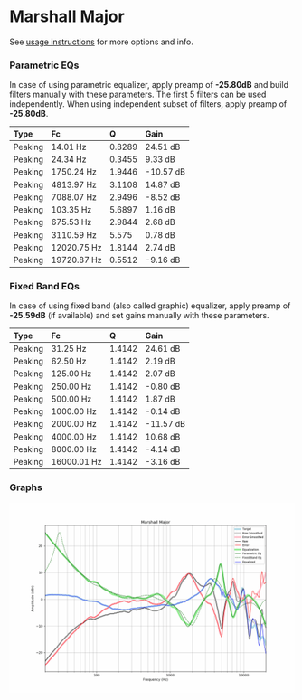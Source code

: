 # Marshall Major
See [usage instructions](https://github.com/jaakkopasanen/AutoEq#usage) for more options and info.

### Parametric EQs
In case of using parametric equalizer, apply preamp of **-25.80dB** and build filters manually
with these parameters. The first 5 filters can be used independently.
When using independent subset of filters, apply preamp of **-25.80dB**.

| Type    | Fc          |      Q | Gain      |
|:--------|:------------|:-------|:----------|
| Peaking | 14.01 Hz    | 0.8289 | 24.51 dB  |
| Peaking | 24.34 Hz    | 0.3455 | 9.33 dB   |
| Peaking | 1750.24 Hz  | 1.9446 | -10.57 dB |
| Peaking | 4813.97 Hz  | 3.1108 | 14.87 dB  |
| Peaking | 7088.07 Hz  | 2.9496 | -8.52 dB  |
| Peaking | 103.35 Hz   | 5.6897 | 1.16 dB   |
| Peaking | 675.53 Hz   | 2.9844 | 2.68 dB   |
| Peaking | 3110.59 Hz  | 5.575  | 0.78 dB   |
| Peaking | 12020.75 Hz | 1.8144 | 2.74 dB   |
| Peaking | 19720.87 Hz | 0.5512 | -9.16 dB  |

### Fixed Band EQs
In case of using fixed band (also called graphic) equalizer, apply preamp of **-25.59dB**
(if available) and set gains manually with these parameters.

| Type    | Fc          |      Q | Gain      |
|:--------|:------------|:-------|:----------|
| Peaking | 31.25 Hz    | 1.4142 | 24.61 dB  |
| Peaking | 62.50 Hz    | 1.4142 | 2.19 dB   |
| Peaking | 125.00 Hz   | 1.4142 | 2.07 dB   |
| Peaking | 250.00 Hz   | 1.4142 | -0.80 dB  |
| Peaking | 500.00 Hz   | 1.4142 | 1.87 dB   |
| Peaking | 1000.00 Hz  | 1.4142 | -0.14 dB  |
| Peaking | 2000.00 Hz  | 1.4142 | -11.57 dB |
| Peaking | 4000.00 Hz  | 1.4142 | 10.68 dB  |
| Peaking | 8000.00 Hz  | 1.4142 | -4.14 dB  |
| Peaking | 16000.01 Hz | 1.4142 | -3.16 dB  |

### Graphs
![](./Marshall%20Major.png)